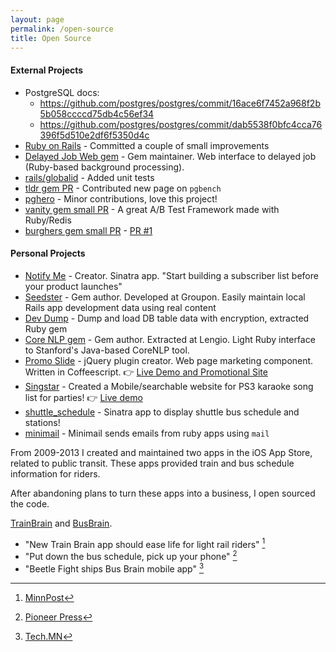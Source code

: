 ```yaml
---
layout: page
permalink: /open-source
title: Open Source
---
```


#### External Projects

 * PostgreSQL docs:
    - <https://github.com/postgres/postgres/commit/16ace6f7452a968f2b5b058ccccd75db4c56ef34>
    - <https://github.com/postgres/postgres/commit/dab5538f0bfc4cca76396f5d510e2df6f5350d4c>
 * [Ruby on Rails](http://contributors.rubyonrails.org/contributors/andy-atkinson/commits) - Committed a couple of small improvements
 * [Delayed Job Web gem](https://github.com/ejschmitt/delayed_job_web) - Gem maintainer. Web interface to delayed job (Ruby-based background processing).
 * [rails/globalid](https://github.com/rails/globalid/commits?author=andyatkinson) - Added unit tests
 * [tldr gem PR](https://github.com/tldr-pages/tldr/pull/5388) - Contributed new page on `pgbench`
 * [pghero](https://github.com/ankane/pghero/pull/384) - Minor contributions, love this project!
 * [vanity gem small PR](https://github.com/assaf/vanity/pull/38) - A great A/B Test Framework made with Ruby/Redis
 * [burghers gem small PR](https://github.com/bmuller/burghers) - [PR #1](https://github.com/bmuller/burghers/pull/1)

#### Personal Projects

 * [Notify Me](https://github.com/andyatkinson/notify-me) - Creator. Sinatra app. "Start building a subscriber list before your product launches"
 * [Seedster](https://github.com/groupon/seedster) - Gem author. Developed at Groupon. Easily maintain local Rails app development data using real content
 * [Dev Dump](https://github.com/andyatkinson/DevDump) - Dump and load DB table data with encryption, extracted Ruby gem
 * [Core NLP gem](https://github.com/lengio/corenlp) - Gem author. Extracted at Lengio. Light Ruby interface to Stanford's Java-based CoreNLP tool.
 * [Promo Slide](https://github.com/andyatkinson/promoSlide) - jQuery plugin creator. Web page marketing component. Written in Coffeescript. 👉 [Live Demo and Promotional Site](http://andyatkinson.com/projects/promoSlide)
 * [Singstar](https://github.com/andyatkinson/singstar) - Created a Mobile/searchable website for PS3 karaoke song list for parties! 👉 [Live demo](https://karaoke-songs.herokuapp.com/)
 * [shuttle_schedule](https://github.com/andyatkinson/shuttle_schedule) - Sinatra app to display shuttle bus schedule and stations!
 * [minimail](https://github.com/andyatkinson/minimail) - Minimail sends emails from ruby apps using `mail`

From 2009-2013 I created and maintained two apps in the iOS App Store, related to public transit. These apps provided train and bus schedule information for riders.

After abandoning plans to turn these apps into a business, I open sourced the code.

[TrainBrain](https://github.com/andyatkinson/TrainBrain) and [BusBrain](https://github.com/andyatkinson/BusBrain).

 * "New Train Brain app should ease life for light rail riders" [^1]
 * "Put down the bus schedule, pick up your phone" [^2]
 * "Beetle Fight ships Bus Brain mobile app" [^3]

 [^1]: [MinnPost](https://www.minnpost.com/minnov8/2009/09/new-train-brain-app-should-ease-life-light-rail-riders/)
 [^2]: [Pioneer Press](https://www.twincities.com/2010/01/01/put-down-the-bus-schedule-pick-up-your-phone/)
 [^3]: [Tech.MN](https://tech.mn/news/2012/11/15/beetle-fight-ships-bus-brain-mobile-app/)
